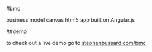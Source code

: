 #bmc

business model canvas html5 app built on Angular.js

##demo

to check out a live demo go to [stephenbussard.com/bmc](http://stephenbussard.com/bmc)